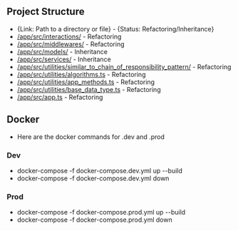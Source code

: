 ## Project Structure

- {Link: Path to a directory or file} - {Status: Refactoring/Inheritance}
- [/app/src/interactions/](/app/src/interactions/) - Refactoring
- [/app/src/middlewares/](/app/src/middlewares/) - Refactoring
- [/app/src/models/](/app/src/models/) - Inheritance
- [/app/src/services/](/app/src/services/) - Inheritance
- [/app/src/utilities/similar_to_chain_of_responsibility_pattern/](/app/src/utilities/similar_to_chain_of_responsibility_pattern/) - Refactoring
- [/app/src/utilities/algorithms.ts](/app/src/utilities/algorithms.ts) - Refactoring
- [/app/src/utilities/app_methods.ts](/app/src/utilities/app_methods.ts) - Refactoring
- [/app/src/utilities/base_data_type.ts](/app/src/utilities/base_data_type.ts) - Refactoring
- [/app/src/app.ts](/app/src/app.ts) - Refactoring

## Docker

- Here are the docker commands for .dev and .prod

### Dev

- docker-compose -f docker-compose.dev.yml up --build
- docker-compose -f docker-compose.dev.yml down

### Prod

- docker-compose -f docker-compose.prod.yml up --build
- docker-compose -f docker-compose.prod.yml down